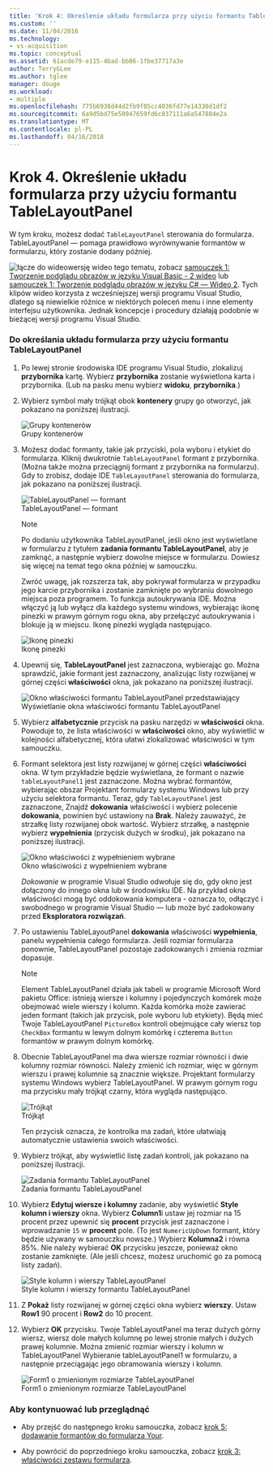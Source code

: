 ```yaml
---
title: 'Krok 4: Określenie układu formularza przy użyciu formantu TableLayoutPanel | Dokumentacja firmy Microsoft'
ms.custom: ''
ms.date: 11/04/2016
ms.technology:
- vs-acquisition
ms.topic: conceptual
ms.assetid: 61acde79-e115-4bad-bb06-1fbe37717a3e
author: TerryGLee
ms.author: tglee
manager: douge
ms.workload:
- multiple
ms.openlocfilehash: 775b6938d44d2fb9f85cc4036fd77e14330d1df2
ms.sourcegitcommit: 6a9d5bd75e50947659fd6c837111a6a547884e2a
ms.translationtype: MT
ms.contentlocale: pl-PL
ms.lasthandoff: 04/16/2018
---
```

# <a name="step-4-lay-out-your-form-with-a-tablelayoutpanel-control"></a>Krok 4. Określenie układu formularza przy użyciu formantu TableLayoutPanel
W tym kroku, możesz dodać `TableLayoutPanel` sterowania do formularza. TableLayoutPanel — pomaga prawidłowo wyrównywanie formantów w formularzu, który zostanie dodany później.  
  
 ![łącze do wideo](../data-tools/media/playvideo.gif "PlayVideo")wersję wideo tego tematu, zobacz [samouczek 1: Tworzenie podglądu obrazów w języku Visual Basic - 2 wideo](http://go.microsoft.com/fwlink/?LinkId=205211) lub [samouczek 1: Tworzenie podglądu obrazów w języku C# — Wideo 2](http://go.microsoft.com/fwlink/?LinkId=205200). Tych klipów wideo korzysta z wcześniejszej wersji programu Visual Studio, dlatego są niewielkie różnice w niektórych poleceń menu i inne elementy interfejsu użytkownika. Jednak koncepcje i procedury działają podobnie w bieżącej wersji programu Visual Studio.  
  
### <a name="to-lay-out-your-form-with-a-tablelayoutpanel-control"></a>Do określania układu formularza przy użyciu formantu TableLayoutPanel  
  
1.  Po lewej stronie środowiska IDE programu Visual Studio, zlokalizuj **przybornika** kartę. Wybierz **przybornika** zostanie wyświetlona karta i przybornika. (Lub na pasku menu wybierz **widoku**, **przybornika**.)  
  
2.  Wybierz symbol mały trójkąt obok **kontenery** grupy go otworzyć, jak pokazano na poniższej ilustracji.  
  
     ![Grupy kontenerów](../ide/media/express_toolbox.png "Express_Toolbox")  
Grupy kontenerów  
  
3.  Możesz dodać formanty, takie jak przyciski, pola wyboru i etykiet do formularza. Kliknij dwukrotnie `TableLayoutPanel` formant z przybornika. (Można także można przeciągnij formant z przybornika na formularzu). Gdy to zrobisz, dodaje IDE `TableLayoutPanel` sterowania do formularza, jak pokazano na poniższej ilustracji.  
  
     ![TableLayoutPanel — formant](../ide/media/express_formtablelayout.png "Express_FormTableLayout")  
TableLayoutPanel — formant  
  
    > [!NOTE]
    >  Po dodaniu użytkownika TableLayoutPanel, jeśli okno jest wyświetlane w formularzu z tytułem **zadania formantu TableLayoutPanel**, aby je zamknąć, a następnie wybierz dowolne miejsce w formularzu. Dowiesz się więcej na temat tego okna później w samouczku.  
  
     Zwróć uwagę, jak rozszerza tak, aby pokrywał formularza w przypadku jego karcie przybornika i zostanie zamknięte po wybraniu dowolnego miejsca poza programem. To funkcja autoukrywania IDE. Można włączyć ją lub wyłącz dla każdego systemu windows, wybierając ikonę pinezki w prawym górnym rogu okna, aby przełączyć autoukrywania i blokuje ją w miejscu. Ikonę pinezki wygląda następująco.  
  
     ![Ikonę pinezki](../ide/media/express_pushpintoolbox.png "Express_PushpinToolbox")  
Ikonę pinezki  
  
4.  Upewnij się, **TableLayoutPanel** jest zaznaczona, wybierając go. Można sprawdzić, jakie formant jest zaznaczony, analizując listy rozwijanej w górnej części **właściwości** okna, jak pokazano na poniższej ilustracji.  
  
     ![Okno właściwości formantu TableLayoutPanel przedstawiający](../ide/media/express_controlspropwin.png "Express_ControlsPropWin")  
Wyświetlanie okna właściwości formantu TableLayoutPanel  
  
5.  Wybierz **alfabetycznie** przycisk na pasku narzędzi w **właściwości** okna. Powoduje to, że lista właściwości w **właściwości** okno, aby wyświetlić w kolejności alfabetycznej, która ułatwi zlokalizować właściwości w tym samouczku.  
  
6.  Formant selektora jest listy rozwijanej w górnej części **właściwości** okna. W tym przykładzie będzie wyświetlana, że formant o nazwie `tableLayoutPanel1` jest zaznaczone. Można wybrać formantów, wybierając obszar Projektant formularzy systemu Windows lub przy użyciu selektora formantu. Teraz, gdy `TableLayoutPanel` jest zaznaczone, Znajdź **dokowania** właściwości i wybierz polecenie **dokowania**, powinien być ustawiony na **Brak**. Należy zauważyć, że strzałkę listy rozwijanej obok wartość. Wybierz strzałkę, a następnie wybierz **wypełnienia** (przycisk dużych w środku), jak pokazano na poniższej ilustracji.  
  
     ![Okno właściwości z wypełnieniem wybrane](../ide/media/express_docktable.png "Express_DockTable")  
Okno właściwości z wypełnieniem wybrane  
  
     *Dokowanie* w programie Visual Studio odwołuje się do, gdy okno jest dołączony do innego okna lub w środowisku IDE. Na przykład okna właściwości mogą być oddokowania komputera - oznacza to, odłączyć i swobodnego w programie Visual Studio — lub może być zadokowany przed **Eksploratora rozwiązań**.  
  
7.  Po ustawieniu TableLayoutPanel **dokowania** właściwości **wypełnienia**, panelu wypełnienia całego formularza. Jeśli rozmiar formularza ponownie, TableLayoutPanel pozostaje zadokowanych i zmienia rozmiar dopasuje.  
  
    > [!NOTE]
    >  Element TableLayoutPanel działa jak tabeli w programie Microsoft Word pakietu Office: istnieją wiersze i kolumny i pojedynczych komórek może obejmować wiele wierszy i kolumn. Każda komórka może zawierać jeden formant (takich jak przycisk, pole wyboru lub etykiety). Będą mieć Twoje TableLayoutPanel `PictureBox` kontroli obejmujące cały wiersz top `CheckBox` formantu w lewym dolnym komórkę i czterema `Button` formantów w prawym dolnym komórkę.  
  
8.  Obecnie TableLayoutPanel ma dwa wiersze rozmiar równości i dwie kolumny rozmiar równości. Należy zmienić ich rozmiar, więc w górnym wierszu i prawej kolumnie są znacznie większe. Projektant formularzy systemu Windows wybierz TableLayoutPanel. W prawym górnym rogu ma przycisku mały trójkąt czarny, która wygląda następująco.  
  
     ![Trójkąt](../ide/media/express_iconblacktriangle.gif "Express_IconBlackTriangle")  
Trójkąt  
  
     Ten przycisk oznacza, że kontrolka ma zadań, które ułatwiają automatycznie ustawienia swoich właściwości.  
  
9. Wybierz trójkąt, aby wyświetlić listę zadań kontroli, jak pokazano na poniższej ilustracji.  
  
     ![Zadania formantu TableLayoutPanel](../ide/media/express_tablepanel.png "Express_TablePanel")  
Zadania formantu TableLayoutPanel  
  
10. Wybierz **Edytuj wiersze i kolumny** zadanie, aby wyświetlić **Style kolumn i wierszy** okna. Wybierz **Column1**i ustaw jej rozmiar na 15 procent przez upewnić się **procent** przycisk jest zaznaczone i wprowadzanie `15` w **procent** pole. (To jest `NumericUpDown` formant, który będzie używany w samouczku nowsze.) Wybierz **Kolumna2** i równa 85%. Nie należy wybierać **OK** przycisku jeszcze, ponieważ okno zostanie zamknięte. (Ale jeśli chcesz, możesz uruchomić go za pomocą listy zadań).  
  
     ![Style kolumn i wierszy TableLayoutPanel](../ide/media/vs_tablelayoutpanel_setup.png "VS_TableLayoutPanel_Setup")  
Style kolumn i wierszy formantu TableLayoutPanel  
  
11. Z **Pokaż** listy rozwijanej w górnej części okna wybierz **wierszy**. Ustaw **Row1** 90 procent i **Row2** do 10 procent.  
  
12. Wybierz **OK** przycisku. Twoje TableLayoutPanel ma teraz dużych górny wiersz, wiersz dole małych kolumnę po lewej stronie małych i dużych prawej kolumnie. Można zmienić rozmiar wierszy i kolumn w TableLayoutPanel Wybieranie tableLayoutPanel1 w formularzu, a następnie przeciągając jego obramowania wierszy i kolumn.  
  
     ![Form1 o zmienionym rozmiarze TableLayoutPanel](../ide/media/vs_formafterlayoutpanel.png "VS_FormAfterLayoutPanel")  
Form1 o zmienionym rozmiarze TableLayoutPanel  
  
### <a name="to-continue-or-review"></a>Aby kontynuować lub przeglądnąć  
  
-   Aby przejść do następnego kroku samouczka, zobacz [krok 5: dodawanie formantów do formularza Your](../ide/step-5-add-controls-to-your-form.md).  
  
-   Aby powrócić do poprzedniego kroku samouczka, zobacz [krok 3: właściwości zestawu formularza](../ide/step-3-set-your-form-properties.md).